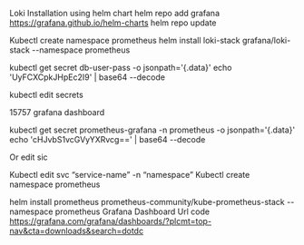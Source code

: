 Loki Installation using helm chart
helm repo add grafana https://grafana.github.io/helm-charts
helm repo update

Kubectl create namespace prometheus
helm install loki-stack grafana/loki-stack --namespace prometheus

kubectl get secret db-user-pass -o jsonpath='{.data}'
echo 'UyFCXCpkJHpEc2I9' | base64 --decode

kubectl edit secrets <secret-name>

15757 grafana dashboard

kubectl get secret prometheus-grafana -n prometheus -o jsonpath='{.data}'
echo 'cHJvbS1vcGVyYXRvcg==' | base64 --decode

Or edit sic

Kubectl edit svc “service-name” -n “namespace”
Kubectl create namespace prometheus

helm install prometheus prometheus-community/kube-prometheus-stack --namespace prometheus
Grafana Dashboard Url code
https://grafana.com/grafana/dashboards/?plcmt=top-nav&cta=downloads&search=dotdc
